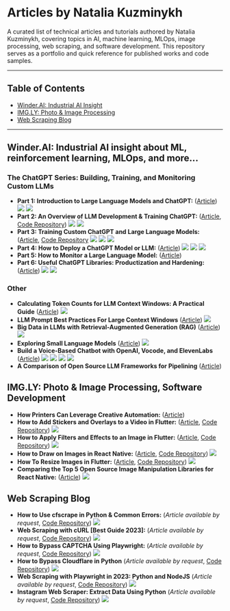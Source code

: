 # Articles by Natalia Kuzminykh

A curated list of technical articles and tutorials authored by Natalia Kuzminykh, covering topics in AI, machine learning, MLOps, image processing, web scraping, and software development. This repository serves as a portfolio and quick reference for published works and code samples.

---

## Table of Contents
- [Winder.AI: Industrial AI Insight](#winderai-industrial-ai-insight)
- [IMG.LY: Photo & Image Processing](#imgly-photo--image-processing-software-development)
- [Web Scraping Blog](#web-scraping-blog)

---

## Winder.AI: Industrial AI insight about ML, reinforcement learning, MLOps, and more...

<div>

### The ChatGPT Series: Building, Training, and Monitoring Custom LLMs
-   **Part 1: Introduction to Large Language Models and ChatGPT:** ([Article](https://winder.ai/introduction-large-language-models-chatgpt/)) ![](https://img.shields.io/badge/Library-Langchain-informational?style=flat&logo=langchain&logoColor=white&color=0366d6) ![](https://img.shields.io/badge/Library-OpenAI-informational?style=flat&logo=openai&logoColor=white&color=0366d6)
-  **Part 2: An Overview of LLM Development & Training ChatGPT:** ([Article](https://winder.ai/part-2-overview-llm-development-training-chatgpt/), [Code Repository](https://github.com/winderai/custom-chatgpt-development/tree/main/Part2-Overview)) ![](https://img.shields.io/badge/Library-Langchain-informational?style=flat&logo=langchain&logoColor=white&color=0366d6) ![](https://img.shields.io/badge/Library-OpenAI-informational?style=flat&logo=openai&logoColor=white&color=0366d6) 
-  **Part 3: Training Custom ChatGPT and Large Language Models:** ([Article](https://winder.ai/part-3-training-custom-chatgpt-large-language-models/), [Code Repository](https://github.com/winderai/custom-chatgpt-development/tree/main/Part3-Training) ![](https://img.shields.io/badge/Library-Langchain-informational?style=flat&logo=langchain&logoColor=white&color=0366d6) ![](https://img.shields.io/badge/Library-OpenAI-informational?style=flat&logo=openai&logoColor=white&color=0366d6) ![](https://img.shields.io/badge/Library-HuggingFace-informational?style=flat&logo=HuggingFace&logoColor=white&color=0366d6)
-  **Part 4: How to Deploy a ChatGPT Model or LLM:** ([Article](https://winder.ai/part-4-deploy-chatgpt-model-llm/)) ![](https://img.shields.io/badge/Library-OpenAI-informational?style=flat&logo=openai&logoColor=white&color=0366d6) ![](https://img.shields.io/badge/Library-Kubernetes-informational?style=flat&logo=Kubernetes&logoColor=white&color=0366d6) ![](https://img.shields.io/badge/Library-Flask-informational?style=flat&logo=flask&logoColor=white&color=0366d6)
-  **Part 5: How to Monitor a Large Language Model:** ([Article](https://winder.ai/part-5-monitor-large-language-model/)) 
-  **Part 6: Useful ChatGPT Libraries: Productization and Hardening:** ([Article](https://winder.ai/part-6-chatgpt-libraries-productization-hardening/)) ![](https://img.shields.io/badge/Library-Langchain-informational?style=flat&logo=langchain&logoColor=white&color=0366d6) ![](https://img.shields.io/badge/Library-Llamaindex-informational?style=flat&logo=llamaindexn&logoColor=white&color=0366d6)

### Other
- **Calculating Token Counts for LLM Context Windows: A Practical Guide** ([Article](https://winder.ai/calculating-token-counts-llm-context-windows-practical-guide/)) ![](https://img.shields.io/badge/Library-Python-informational?style=flat&logo=python&logoColor=white&color=0366d6)
- **LLM Prompt Best Practices For Large Context Windows** ([Article](https://winder.ai/llm-prompt-best-practices-large-context-windows/)) ![](https://img.shields.io/badge/Library-Python-informational?style=flat&logo=python&logoColor=white&color=0366d6)
- **Big Data in LLMs with Retrieval-Augmented Generation (RAG)** ([Article](https://winder.ai/big-data-llms-retrieval-augmented-generation-rag/)) ![](https://img.shields.io/badge/Library-Python-informational?style=flat&logo=python&logoColor=white&color=0366d6) 
- **Exploring Small Language Models** ([Article](https://winder.ai/exploring-small-language-models/)) ![](https://img.shields.io/badge/Library-Python-informational?style=flat&logo=python&logoColor=white&color=0366d6) 
- **Build a Voice-Based Chatbot with OpenAI, Vocode, and ElevenLabs** ([Article](https://winder.ai/build-voice-based-chatbot-openai-vocode-elevenlabs/)) ![](https://img.shields.io/badge/Library-Python-informational?style=flat&logo=python&logoColor=white&color=0366d6)  ![](https://img.shields.io/badge/Library-Vocode-informational?style=flat&logo=Vocode&logoColor=white&color=0366d6)  ![](https://img.shields.io/badge/Library-OpenAI-informational?style=flat&logo=OpenAI&logoColor=white&color=0366d6) ![](https://img.shields.io/badge/Library-ElevenLabs-informational?style=flat&logo=ElevenLabs&logoColor=white&color=0366d6) 
- **A Comparison of Open Source LLM Frameworks for Pipelining** ([Article](https://winder.ai/comparison-open-source-llm-frameworks-pipelining/))


## IMG.LY: Photo & Image Processing, Software Development

<div>

-   **How Printers Can Leverage Creative Automation:** ([Article](https://img.ly/blog/how-printers-can-leverage-creative-automation/))
-   **How to Add Stickers and Overlays to a Video in Flutter:** ([Article](https://img.ly/blog/how-to-add-stickers-and-overlays-to-a-video-in-flutter/), [Code Repository](https://github.com/nataliakzm/Adding_Stickers_and_Overlays_to_video_in_Flutter)) ![](https://img.shields.io/badge/Library-Flutter-informational?style=flat&logo=flutter&logoColor=white&color=0366d6)  
-   **How to Apply Filters and Effects to an Image in Flutter:** ([Article](https://img.ly/blog/how-to-add-stickers-and-overlays-to-a-video-in-flutter-test/), [Code Repository](https://github.com/nataliakzm/Applying_Filters_and_Effects_to_Images_Flutter)) ![](https://img.shields.io/badge/Library-Flutter-informational?style=flat&logo=flutter&logoColor=white&color=0366d6)
-   **How to Draw on Images in React Native:** ([Article](https://img.ly/blog/how-to-draw-on-images-in-react-native/), [Code Repository](https://github.com/nataliakzm/Draw_on_Images_in_ReactNative)) ![](https://img.shields.io/badge/Library-ReactNative-informational?style=flat&logo=react&logoColor=white&color=0366d6)
-   **How To Resize Images in Flutter:** ([Article](https://img.ly/blog/how-to-resize-images-in-flutter/), [Code Repository](https://github.com/nataliakzm/Resizing_Images_with_Flutter)) ![](https://img.shields.io/badge/Library-Flutter-informational?style=flat&logo=flutter&logoColor=white&color=0366d6)
-   **Comparing the Top 5 Open Source Image Manipulation Libraries for React Native:** ([Article](https://img.ly/blog/comparing-the-top-5-open-source-image-manipulation-libraries-for-react-native/)) ![](https://img.shields.io/badge/Library-ReactNative-informational?style=flat&logo=react&logoColor=white&color=0366d6)

## Web Scraping Blog 

<div>
  
 -   **How to Use cfscrape in Python & Common Errors:** (_Article available by request_,  [Code Repository](https://github.com/nataliakzm/web_scraping/tree/main/cfscrape_usage)) ![](https://img.shields.io/badge/Library-Cfscrape-informational?style=flat&logo=cfscrape&logoColor=white&color=0366d6)
 -   **Web Scraping with cURL [Best Guide 2023]:** (_Article available by request_,  [Code Repository](https://github.com/nataliakzm/web_scraping/tree/main/curl_scraper)) ![](https://img.shields.io/badge/Framework-cURL-informational?style=flat&logo=curl&logoColor=white&color=0366d6)
 -   **How to Bypass CAPTCHA Using Playwright:** (_Article available by request_,  [Code Repository](https://github.com/nataliakzm/web_scraping/tree/main/bypassing_captcha_playwright)) ![](https://img.shields.io/badge/Library-Playwright-informational?style=flat&logo=playwright&logoColor=white&color=0366d6)
 -   **How to Bypass Cloudflare in Python** (_Article available by request_,  [Code Repository](https://github.com/nataliakzm/web_scraping/tree/main/bypassing_cloudflare)) ![](https://img.shields.io/badge/Language-Python-informational?style=flat&logo=python&logoColor=white&color=0366d6)
 -   **Web Scraping with Playwright in 2023: Python and NodeJS** (_Article available by request_,  [Code Repository](https://github.com/nataliakzm/web_scraping/tree/main/playwright_scraper)) ![](https://img.shields.io/badge/Library-Playwright-informational?style=flat&logo=playwright&logoColor=white&color=0366d6)  
 -   **Instagram Web Scraper: Extract Data Using Python** (_Article available by request_,  [Code Repository](https://github.com/nataliakzm/web_scraping/tree/main/insta_scraper)) ![](https://img.shields.io/badge/Language-Python-informational?style=flat&logo=python&logoColor=white&color=0366d6)
